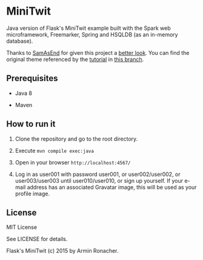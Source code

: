 # MiniTwit

Java version of Flask's MiniTwit example built with the Spark web microframework, Freemarker, Spring and HSQLDB (as an in-memory database).

Thanks to [SamAsEnd](https://github.com/SamAsEnd) for given this project a [better look](https://github.com/eh3rrera/minitwit/pull/8). You can find the original theme referenced by the [tutorial](http://sparkjava.com/tutorials/twitter-clone) in [this branch](https://github.com/eh3rrera/minitwit/tree/original_theme).

## Prerequisites

- Java 8

- Maven

## How to run it

1. Clone the repository and go to the root directory.

2. Execute `mvn compile exec:java`

3. Open in your browser `http://localhost:4567/`

4. Log in as user001 with password user001, or user002/user002, or user003/user003 until user010/user010, or sign up yourself. If your e-mail address has an associated Gravatar image, this will be used as your profile image.

## License
MIT License

See LICENSE for details.

Flask's MiniTwit (c) 2015 by Armin Ronacher.
